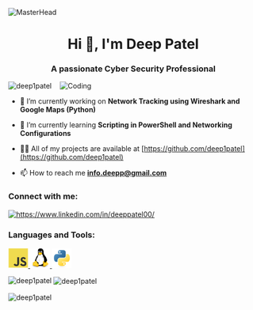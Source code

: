 ![MasterHead](https://kapost-files-prod.s3.amazonaws.com/uploads/direct/1434770698-29468-7471/Cybersecurity.gif)

<h1 align="center">Hi 👋, I'm Deep Patel</h1>
<h3 align="center">A passionate Cyber Security Professional</h3>

<img align="right" alt="Coding" width="400" src="https://camo.githubusercontent.com/cae12fddd9d6982901d82580bdf321d81fb299141098ca1c2d4891870827bf17/68747470733a2f2f6d69726f2e6d656469756d2e636f6d2f6d61782f313336302f302a37513379765349765f7430696f4a2d5a2e676966">

<p align="left"> <img src="https://komarev.com/ghpvc/?username=deep1patel&label=Profile%20views&color=0e75b6&style=flat" alt="deep1patel" /> </p>


- 🔭 I’m currently working on **Network Tracking using Wireshark and Google Maps (Python)**

- 🌱 I’m currently learning **Scripting in PowerShell and Networking Configurations**

- 👨‍💻 All of my projects are available at [https://github.com/deep1patel](https://github.com/deep1patel)

- 📫 How to reach me **info.deepp@gmail.com**

<h3 align="left">Connect with me:</h3>
<p align="left">
<a href="https://linkedin.com/in/https://www.linkedin.com/in/deeppatel00/" target="blank"><img align="center" src="https://raw.githubusercontent.com/rahuldkjain/github-profile-readme-generator/master/src/images/icons/Social/linked-in-alt.svg" alt="https://www.linkedin.com/in/deeppatel00/" height="30" width="40" /></a>
</p>

<h3 align="left">Languages and Tools:</h3>
<p align="left"> <a href="https://developer.mozilla.org/en-US/docs/Web/JavaScript" target="_blank" rel="noreferrer"> <img src="https://raw.githubusercontent.com/devicons/devicon/master/icons/javascript/javascript-original.svg" alt="javascript" width="40" height="40"/> </a> <a href="https://www.linux.org/" target="_blank" rel="noreferrer"> <img src="https://raw.githubusercontent.com/devicons/devicon/master/icons/linux/linux-original.svg" alt="linux" width="40" height="40"/> </a> <a href="https://www.python.org" target="_blank" rel="noreferrer"> <img src="https://raw.githubusercontent.com/devicons/devicon/master/icons/python/python-original.svg" alt="python" width="40" height="40"/> </a> </p>

<p><img align="left" src="https://github-readme-stats.vercel.app/api/top-langs?username=deep1patel&show_icons=true&locale=en&layout=compact" alt="deep1patel" /></p>

<p>&nbsp;<img align="center" src="https://github-readme-stats.vercel.app/api?username=deep1patel&show_icons=true&locale=en" alt="deep1patel" /></p>

<p><img align="center" src="https://github-readme-streak-stats.herokuapp.com/?user=deep1patel&" alt="deep1patel" /></p>
